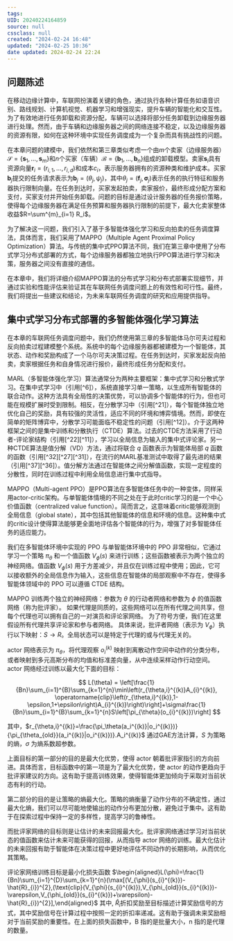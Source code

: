 ```yaml
---
tags: 
UID: 20240224164859
source: null
cssclass: null
created: "2024-02-24 16:48"
updated: "2024-02-25 10:36"
date updated: 2024-02-24 22:24
---
```


## 问题陈述

在移动边缘计算中，车联网扮演着关键的角色，通过执行各种计算任务如语音识别、路线规划、计算机视觉、机器学习和增强现实，提升车辆的智能化和交互性。为了有效地进行任务卸载和资源分配，车辆可以选择将部分任务卸载到边缘服务器进行处理。然而，由于车辆和边缘服务器之间的网络连接不稳定，以及边缘服务器的资源有限，如何在这种环境中实现任务调度成为一个复杂而具有挑战性的问题。

在本章问题的建模中，我们依然和第三章类似考虑一个由$m$个卖家（边缘服务器）$\mathcal S=\{\mathbf s_1,\dots,\mathbf  s_m\}$和$n$个买家（车辆）$\mathcal B=\{\mathbf b_1,\dots,\mathbf b_n\}$组成的卸载模型。卖家$\mathbf s_i$具有资源向量$\mathbf r_i=(r_{i,1},\dots,r_{i,d})$和成本$c_i$，表示服务器拥有的资源种类和维护成本。买家$\mathbf b_j$提交的任务请求表示为$\mathbf b_j=(\theta_j,\psi_j)$，其中$\theta_j=(\mathbf f_j,\mathbf \sigma_j)$表示任务的执行特征和服务器执行限制向量。在任务到达时，买家发起拍卖，卖家报价，最终形成分配方案和支付，买家支付并开始任务卸载。问题的目标是通过设计服务器的任务报价策略，使得每个边缘服务器在满足任务预算和服务器执行限制的前提下，最大化卖家整体收益$R=\sum^{m}_{i=1} R_i$。

为了解决这一问题，我们引入了基于多智能体强化学习和反向拍卖的任务调度算法，具体而言，我们采用了MAPPO（Multiple Agent Proximal Policy Optimization）算法。与传统的集中式PPO算法不同，我们在第三章中使用了分布式学习分布式部署的方式，每个边缘服务器都独立地执行PPO算法进行学习和决策，服务器之间没有直接的通信。

在本章中，我们将详细介绍MAPPO算法的分布式学习和分布式部署实现细节，并通过实验和性能评估来验证其在车联网任务调度问题上的有效性和可行性。最终，我们将提出一些建议和结论，为未来车联网任务调度的研究和应用提供指导。

## 集中式学习分布式部署的多智能体强化学习算法

在本章的车联网任务调度问题中，我们仍然使用第三章的多智能体马尔可夫过程和反向拍卖过程建模整个系统。系统中的每个边缘服务器都被建模为一个智能体，其状态、动作和奖励构成了一个马尔可夫决策过程。在任务到达时，买家发起反向拍卖，卖家根据任务和自身情况进行报价，最终形成任务分配和支付。

MARL（多智能体强化学习）算法通常分为两种主要框架：集中式学习和分散式学习。在集中式学习中（引用[^6]），系统直接学习单一策略，以生成所有智能体的联合动作。这种方法具有全局性的决策优势，可以协调多个智能体的行为，但也可能在规模扩展时受到限制。相反，在分散学习中（引用[^21]），每个智能体独立地优化自己的奖励，具有较强的灵活性，适应不同的环境和博弈情境。然而，即使在简单的矩阵博弈中，分散学习可能面临不稳定性的问题（引用[^12]）。介于这两种框架之间的是集中训练和分散执行（CTDE）算法。过去的CTDE方法采用了行动者-评论家结构（引用[^22][^11]），学习以全局信息为输入的集中式评论家。另一种CTDE算法是值分解（VD）方法，通过将联合 $q$ 函数表示为智能体局部 $q$ 函数的函数（引用[^32][^27][^31]），在流行的MARL基准测试中取得了最先进的结果（引用[^37][^36]）。值分解方法通过在智能体之间分解值函数，实现一定程度的分散性，同时在训练过程中利用全局信息进行集中式指导。

MAPPO（Multi-agent PPO）是PPO算法在多智能体任务中的一种变体，同样采用actor-critic架构。与单智能体情境的不同之处在于此时critic学习的是一个中心价值函数（centralized value function）。简而言之，这意味着critic能够观测到全局信息（global state），其中包括其他智能体的信息和环境的信息。这种集中式的critic设计使得算法能够更全面地评估各个智能体的行为，增强了对多智能体任务的适应能力。

我们在多智能体环境中实现的 PPO 与单智能体环境中的 PPO 非常相似，它通过学习一个策略 $\pi_\theta$ 和一个值函数 $V_\phi(s)$ 来进行训练；这些函数被表示为两个独立的神经网络。值函数 $V_\phi(s)$ 用于方差减少，并且仅在训练过程中使用；因此，它可以接收额外的全局信息作为输入，这些信息在智能体的局部观察中不存在，使得多智能体领域中的 PPO 可以遵循 CTDE 结构。

MAPPO 训练两个独立的神经网络：参数为 $\theta$ 的行动者网络和参数为 $\phi$ 的值函数网络（称为批评家）。 如果代理是同质的，这些网络可以在所有代理之间共享，但每个代理也可以拥有自己的一对演员和评论家网络。 为了符号方便，我们在这里假设所有代理共享评论家和参与者网络。 具体来说，批评者网络（表示为 $V_\phi$）执行以下映射：$S \rightarrow R$。全局状态可以是特定于代理的或与代理无关的。

actor 网络表示为 $\pi_\theta$，将代理观察 $o^{(k)}_i$ 映射到离散动作空间中动作的分类分布，或者映射到多元高斯分布的均值和标准差向量，从中连续采样动作行动空间。 actor 网络经过训练以最大化下面的目标：

$$
L(\theta) = \left[\frac{1}{Bn}\sum_{i=1}^{B}\sum_{k=1}^{n}\min\left(r_{\theta,i}^{(k)}A_{i}^{(k)}, \operatorname{clip}\left(r_{\theta,i}^{(k)},1-\epsilon,1+\epsilon\right)A_{i}^{(k)}\right)\right]+\sigma\frac{1}{Bn}\sum_{i=1}^{B}\sum_{k=1}^{n}S\left[\pi_{\theta}(o_{i}^{(k)})\right]
$$

其中，$r_{\theta,i}^{(k)}=\frac{\pi_\theta(a_i^{(k)}|o_i^{(k)})}{\pi_{\theta_{old}}(a_i^{(k)}|o_i^{(k)})}.A_i^{(k)}$ 通过GAE方法计算，$S$ 为策略的熵，$\sigma$ 为熵系数超参数。

上面目标的第一部分的目的是最大化优势，使得 actor 朝着批评家指引的方向前进。具体而言，目标函数中的第一项是为了最大化优势，使 actor 的动作更趋向于批评家建议的方向。这有助于提高训练效果，使得智能体更加倾向于采取对当前状态有利的行动。

第二部分的目的是让策略的熵最大化。策略的熵衡量了动作分布的不确定性，通过最大化熵，我们可以尽可能地使输出的动作分布更加分散，避免过于集中。这有助于在探索过程中保持一定的多样性，提高学习的鲁棒性。

而批评家网络的目标则是让估计的未来回报最大化。批评家网络通过学习对当前状态的值函数来估计未来可能获得的回报，从而指导 actor 网络的训练。最大化估计的未来回报有助于智能体在决策过程中更好地评估不同动作的长期影响，从而优化其策略。

评论家网络训练目标是最小化损失函数
$\begin{aligned}L(\phi)=\frac{1}{Bn}\sum_{i=1}^{D}\sum_{k=1}^{n}(\max[(V_{\phi}(s_{i}^{(k)})-\hat{R}_{i})^{2},(\text{clip}(V_{\phi}(s_{i}^{(k)}),V_{\phi_{old}}(s_{i}^{(k)})-\varepsilon,V_{\phi_{old}}(s_{i}^{(k)})+\varepsilon)-\hat{R}_{i})^{2}],\end{aligned}$
其中, $\hat{R}_i$折扣奖励至目标描述计算奖励信号的方式，其中奖励信号在计算过程中按照一定的折扣率递减。这有助于强调未来奖励相对于当前奖励的重要性。在上面的损失函数中，B 指的是批量大小，n 指的是代理的数量。
